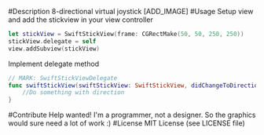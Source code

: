 #Description
8-directional virtual joystick [ADD_IMAGE]
#Usage
Setup view and add the stickview in your view controller
```swift
let stickView = SwiftStickView(frame: CGRectMake(50, 50, 250, 250))
stickView.delegate = self
view.addSubview(stickView)
```
Implement delegate method
```swift
// MARK: SwiftStickViewDelegate
func swiftStickView(swiftStickView: SwiftStickView, didChangeToDirection toDirection: SwiftStickDirection, fromDirection: SwiftStickDirection) {
    //Do something with direction
}
```
#Contribute
Help wanted! I'm a programmer, not a designer. So the graphics would sure need a lot of work :)
#License
MIT License (see LICENSE file)